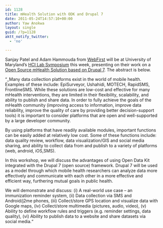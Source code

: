 ```yaml
---
id: 1128
title: mHealth Solution with ODK and Drupal 7
date: 2011-05-24T14:57:10+00:00
author: Yaw Anokwa
layout: single
guid: /?p=1128
aktt_notify_twitter:
  - 'no'

---
```

Sanjay Patel and Adam Hammouda from [WebFirst](http://webfirst.com/) will be at University of Maryland’s [HCI Lab Symposium](http://www.cs.umd.edu/hcil/soh/) this week, presenting on their work on a [Open Source mHealth Solution based on Drupal 7](http://www.cs.umd.edu/hcil/sharp/workshop2011/speakers.html). The abstract is below.

“_Many data collection platforms exist in the world of mobile health. Examples of these include: EpiSurveyor, Ushahidi, MOTECH, RapidSMS, FrontlineSMS. While these solutions are low-cost and effective for many mHealth interventions, they are limited in their flexibility, scalability, and ability to publish and share data. In order to fully achieve the goals of the mHealth community (improving access to information, improve data reliability, improve the quality of care by providing better decision-support tools) it is important to consider platforms that are open and well-supported by a large developer community.

By using platforms that have readily available modules, important functions can be easily added at relatively low cost. Some of these functions include: data quality review, workflow, data visualization/GIS and social media sharing, and ability to collect data from and publish to a variety of platforms (web, android, iOS,SMS).

In this workshop, we will discuss the advantages of using Open Data Kit integrated with the Drupal 7 (open source) framework. Drupal 7 will be used as a model through which mobile health researchers can analyze data more effectively and communicate with each other in a more effective and efficient way, furthering mutual goals in public health.

We will demonstrate and discuss: (i) A real-world use case – an immunization reminder system, (ii) Data collection via SMS and Android/j2me phones, (iii) Collect/store GPS location and visualize data with Google maps, (iv) Collect/store multimedia (pictures, audio, video), (v) Ability to define workflow rules and triggers (e.g. reminder settings, data quality), (vi) Ability to publish data to a website and share datasets via social media.“
